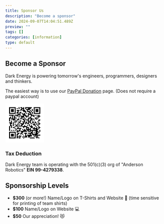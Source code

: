 ```yaml
---
title: Sponsor Us
description: "Become a sponsor"
date: 2024-09-07T14:04:51.489Z
preview: ""
tags: []
categories: [information]
type: default
---
```


## Become a Sponsor

Dark Energy is powering tomorrow's engineers, programmers, designers and thinkers. 

The easiest way is to use our [PayPal Donation](https://www.paypal.com/donate/?hosted_button_id=SEZAL4TK22HDQ) page.
(Does not require a paypal account)

![](/assets/img/sponsor-qrcode.png)

### Tax Deduction

Dark Energy team is operating with the 501(c)(3) org of "Anderson Robotics" **EIN 99-4279338**.

## Sponsorship Levels

- **$300** (or more!) Name/Logo on T-Shirts and Website 👕 (time sensitive for printing of team shirts)
- **$100** Name/Logo on Website 💻
- **$50** Our appreciation! 😻

